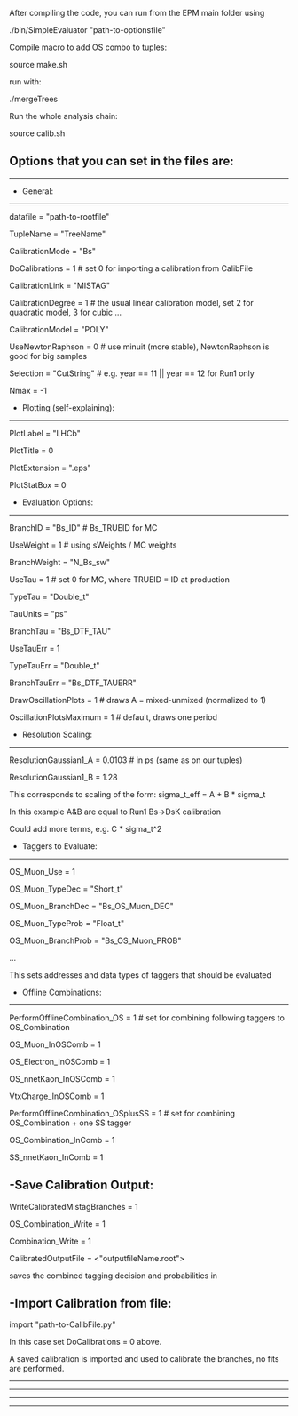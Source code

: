After compiling the code, you can run from the EPM main folder using

./bin/SimpleEvaluator "path-to-optionsfile"

Compile macro to add OS combo to tuples:

source make.sh

run with:

./mergeTrees

Run the whole analysis chain:

source calib.sh


Options that you can set in the files are:
---------------------------------------------------
---------------------------------------------------

- General:
---------------------------------------------------
datafile = "path-to-rootfile"

TupleName = "TreeName"

CalibrationMode = "Bs"
  
DoCalibrations = 1  # set 0 for importing a calibration from CalibFile

CalibrationLink = "MISTAG"

CalibrationDegree = 1 # the usual linear calibration model, set 2 for quadratic model, 3 for cubic ...  

CalibrationModel = "POLY"

UseNewtonRaphson = 0 # use minuit (more stable), NewtonRaphson is good for big samples


Selection = "CutString" # e.g. year == 11 || year == 12 for Run1 only

Nmax = -1 


- Plotting (self-explaining):
---------------------------------------------------
PlotLabel = "LHCb"

PlotTitle = 0

PlotExtension = ".eps"

PlotStatBox = 0


- Evaluation Options:
---------------------------------------------------
 BranchID      = "Bs_ID" # Bs_TRUEID for MC

UseWeight      = 1 # using sWeights / MC weights

BranchWeight   = "N_Bs_sw" 


UseTau  = 1 # set 0 for MC, where TRUEID = ID at production 

TypeTau = "Double_t"

TauUnits = "ps"

BranchTau = "Bs_DTF_TAU"

UseTauErr = 1

TypeTauErr = "Double_t"

BranchTauErr = "Bs_DTF_TAUERR"


DrawOscillationPlots = 1 # draws  A = mixed-unmixed (normalized to 1) 

OscillationPlotsMaximum = 1 # default, draws one period  


- Resolution Scaling:
---------------------------------------------------
ResolutionGaussian1_A = 0.0103 # in ps (same as on our tuples)

ResolutionGaussian1_B = 1.28



This corresponds to scaling of the form: sigma_t_eff = A + B * sigma_t

In this example A&B are equal to Run1 Bs->DsK calibration

Could add more terms, e.g. C * sigma_t^2 
 

- Taggers to Evaluate:
---------------------------------------------------
 OS_Muon_Use = 1

OS_Muon_TypeDec          = "Short_t"

OS_Muon_BranchDec        = "Bs_OS_Muon_DEC"

OS_Muon_TypeProb        = "Float_t"

OS_Muon_BranchProb      = "Bs_OS_Muon_PROB"

...

This sets addresses and data types of taggers that should be evaluated 


- Offline Combinations:
---------------------------------------------------
PerformOfflineCombination_OS = 1 # set for combining following taggers to OS_Combination

OS_Muon_InOSComb = 1

OS_Electron_InOSComb = 1

OS_nnetKaon_InOSComb = 1

VtxCharge_InOSComb = 1



PerformOfflineCombination_OSplusSS = 1 # set for combining OS_Combination + one SS tagger

OS_Combination_InComb = 1

SS_nnetKaon_InComb = 1


-Save Calibration Output:
---------------------------------------------------
WriteCalibratedMistagBranches = 1

OS_Combination_Write = 1

Combination_Write = 1  

CalibratedOutputFile = <"outputfileName.root">


saves the combined tagging decision and probabilities in <outputfile>


-Import Calibration from file:
-------------------------------------------------
import "path-to-CalibFile.py"

In this case set DoCalibrations = 0 above.

A saved calibration is imported and used to calibrate the branches, no fits are performed.

-------------------------------------------------
-------------------------------------------------
-------------------------------------------------
-------------------------------------------------




